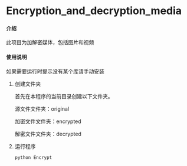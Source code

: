 # Encryption_and_decryption_media
#### 介绍

此项目为加解密媒体，包括图片和视频

#### 使用说明

如果需要运行时提示没有某个库请手动安装

1. 创建文件夹

   首先在本程序的当前目录创建以下文件夹。

   源文件文件夹：original

   加密文件文件夹：encrypted

   解密文件文件夹：decrypted

2. 运行程序

   ```
   python Encrypt
   ```

   
